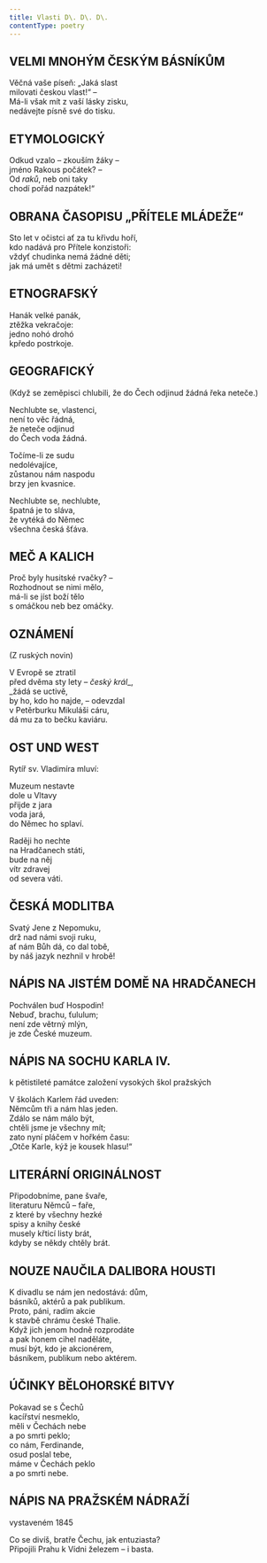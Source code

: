 ```yaml
---
title: Vlasti D\. D\. D\.
contentType: poetry
---
```


<section>

## VELMI MNOHÝM ČESKÝM BÁSNÍKŮM

Věčná vaše píseň: „Jaká slast  
milovati českou vlast!“ –  
Má-li však mít z vaší lásky zisku,  
nedávejte písně své do tisku.

## ETYMOLOGICKÝ

Odkud vzalo – zkouším žáky –  
jméno Rakous počátek? –  
Od _raků_, neb oni taky  
chodí pořád nazpátek!“

## OBRANA ČASOPISU „PŘÍTELE MLÁDEŽE“

Sto let v očistci ať za tu křivdu hoří,  
kdo nadává pro Přítele konzistoři:  
vždyť chudinka nemá žádné děti;  
jak má umět s dětmi zacházeti!

## ETNOGRAFSKÝ

Hanák velké panák,  
ztěžka vekračoje:  
jedno nohó drohó  
kpředo postrkoje.

## GEOGRAFICKÝ

(Když se zeměpisci chlubili, že do Čech odjinud žádná řeka neteče.)

Nechlubte se, vlastenci,  
není to věc řádná,  
že neteče odjinud  
do Čech voda žádná.

Točíme-li ze sudu  
nedolévajíce,  
zůstanou nám naspodu  
brzy jen kvasnice.

Nechlubte se, nechlubte,  
špatná je to sláva,  
že vytéká do Němec  
všechna česká šťáva.

## MEČ A KALICH

Proč byly husitské rvačky? –  
Rozhodnout se nimi mělo,  
má-li se jíst boží tělo  
s omáčkou neb bez omáčky.

## OZNÁMENÍ

(Z ruských novin)

V Evropě se ztratil  
před dvěma sty lety – _český král__,  
_žádá se uctivě,  
by ho, kdo ho najde, – odevzdal  
v Petěrburku Mikuláši cáru,  
dá mu za to bečku kaviáru.

## OST UND WEST

Rytíř sv. Vladimíra mluví:

Muzeum nestavte  
dole u Vltavy  
přijde z jara  
voda jará,  
do Němec ho splaví.

Raději ho nechte  
na Hradčanech státi,  
bude na něj  
vítr zdravej  
od severa váti.

## ČESKÁ MODLITBA

Svatý Jene z Nepomuku,  
drž nad námi svoji ruku,  
ať nám Bůh dá, co dal tobě,  
by náš jazyk nezhnil v hrobě!

## NÁPIS NA JISTÉM DOMĚ NA HRADČANECH

Pochválen buď Hospodin!  
Nebuď, brachu, ťululum;  
není zde větrný mlýn,  
je zde České muzeum.

## NÁPIS NA SOCHU KARLA IV.

k pětistileté památce založení vysokých škol pražských

V školách Karlem řád uveden:  
Němcům tři a nám hlas jeden.  
Zdálo se nám málo být,  
chtěli jsme je všechny mít;  
zato nyní pláčem v hořkém času:  
„Otče Karle, kýž je kousek hlasu!“

## LITERÁRNÍ ORIGINÁLNOST

Připodobníme, pane švaře,  
literaturu Němců – faře,  
z které by všechny hezké  
spisy a knihy české  
musely křticí listy brát,  
kdyby se někdy chtěly brát.

## NOUZE NAUČILA DALIBORA HOUSTI

K divadlu se nám jen nedostává: dům,  
básníků, aktérů a pak publikum.  
Proto, páni, radím akcie  
k stavbě chrámu české Thalie.  
Když jich jenom hodně rozprodáte  
a pak honem cihel naděláte,  
musí být, kdo je akcionérem,  
básníkem, publikum nebo aktérem.

## ÚČINKY BĚLOHORSKÉ BITVY

Pokavad se s Čechů  
kacířství nesmeklo,  
měli v Čechách nebe  
a po smrti peklo;  
co nám, Ferdinande,  
osud poslal tebe,  
máme v Čechách peklo  
a po smrti nebe.

## NÁPIS NA PRAŽSKÉM NÁDRAŽÍ

vystaveném 1845

Co se divíš, bratře Čechu, jak entuziasta?  
Připojili Prahu k Vídni železem – i basta.

</section>

[^1]: Definitio disciplinaris – věroučná definice.

[^2]: Perfectibilitas fidei catholicae – dokonalost katolické víry.

[^3]: Aus ihren Werken werder ihr sie erkennen – podle jejích skutků poznáte ji.

[^4]: Demonstratio miraculorum – důkaz zázraků.

[^5]: Ecclesia militans – církev bojující.

[^6]: Evangelium sophisticum – sofistikované, chytrácké evangelium.

[^7]: Societas Jesu – Tovaryšstvo Ježíšovo.

[^8]: Vetus testamentum praefiguravit Novum – Starý zákon, předobraz Nového.

[^9]: Erdengötter – zemští bohové.

[^10]: Oberstlandesamtsprojekt – návrh nejvyššího zemského úřadu.

[^11]: Ins Stammbuch Sr Hochgeboren – do památníku Jeho Výsosti.

[^12]: Figura inversionis – způsob obratu.

[^13]: Ius regale – panovnické právo.

[^14]: _Professor iuris examinans dicit –_ Zkoušející profesor práva praví.

[^15]: _Studiosus respondens dicit –_Odpovídající student praví.

[^16]: Verba docent, exempla trahunt – slova poučují, příklady táhnou.

[^17]: Antigall – rozuměj Gall = Havel (Havlíčkův pseudonym).

[^18]: Triplex immaculatio – trojnásobná neposkvrněnost.

[^19]: Umgang mit Menschen – styk s lidmi.

[^20]: Beata Virgo Maria jesuitis salutem – Blahoslavená Panna Maria pozdravuje jezuity.

[^21]: Les Bohémiens et les Caraïbes – Cikáni a moderní Karibové (indiánští lidojedi).

[^22]: Landtag – zemský sněm.

[^23]: Comparatio a maiori ad minus – přirovnání většího k menšímu.

[^24]: _Kollarus_, poeta magnus nec non philantropus slavicus – Kollár, velký básník a slovanský. Lidumil.

[^25]: _Gallus Borovianus_, qui habet malum cor – Havel Borovský, který má špatné srdce.

[^26]: **Kollarus** oculos sursum tollit et dicit rimum – Kollár zvedne oči vzhůru a říká rým.

[^27]: **Gallus procurrit** in scenam et despicienter dicit rimum – Havel vyběhne na scénu a s pohrdáním říká rým.

[^28]: Initium sapientiae – počátek moudrosti.

[^29]: Ex ungue leonem – podle drápu poznáš lva.

[^30]: Versus memoriales  – verše k zapamatování.
